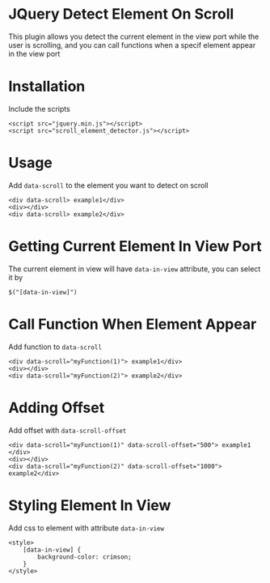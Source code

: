 <h1>
    JQuery Detect Element On Scroll
</h1>
<p>
    This plugin allows you detect the current element in the view port while the user is scrolling, and you can call functions when a specif element appear in the view port
</p>
<h1>
    Installation
</h1>
<p>
    Include the scripts
</p>

```
<script src="jquery.min.js"></script>
<script src="scroll_element_detector.js"></script>

```
<h1>
    Usage
</h1>
<p>
    Add <code>data-scroll</code> to the element you want to detect on scroll
</p>

```
<div data-scroll> example1</div>
<div></div>
<div data-scroll> example2</div>
```
<h1>
    Getting Current Element In View Port
</h1>
<p>
    The current element in view will have <code>data-in-view</code> attribute, you can select it by
</p>

```
$("[data-in-view]")
```

<h1>
    Call Function When Element Appear
</h1>
<p>
    Add function to <code>data-scroll</code>
</p>

```
<div data-scroll="myFunction(1)"> example1</div>
<div></div>
<div data-scroll="myFunction(2)"> example2</div>
```

<h1>
    Adding Offset
</h1>
<p>
    Add offset with <code>data-scroll-offset</code>
</p>

```
<div data-scroll="myFunction(1)" data-scroll-offset="500"> example1 </div>
<div></div>
<div data-scroll="myFunction(2)" data-scroll-offset="1000"> example2</div>
```

<h1>
    Styling Element In View
</h1>
<p>
    Add css to element with attribute <code>data-in-view</code>
</p>

```
<style>
    [data-in-view] {
        background-color: crimson;
    }
</style>
```
